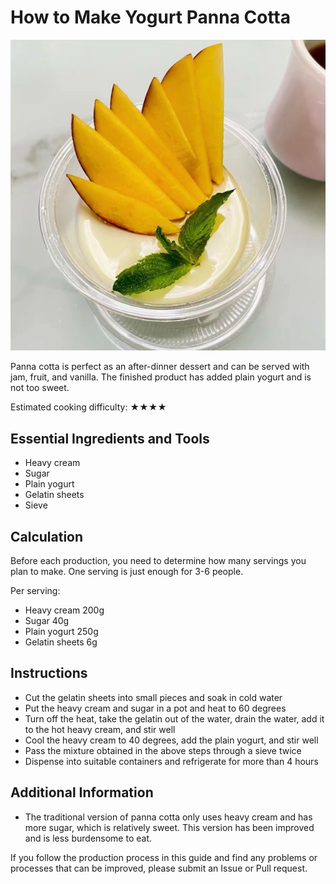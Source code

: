 # How to Make Yogurt Panna Cotta

![Example Dish](酸奶意式奶冻.png)

Panna cotta is perfect as an after-dinner dessert and can be served with jam, fruit, and vanilla. The finished product has added plain yogurt and is not too sweet.

Estimated cooking difficulty: ★★★★

## Essential Ingredients and Tools

- Heavy cream
- Sugar
- Plain yogurt
- Gelatin sheets
- Sieve

## Calculation

Before each production, you need to determine how many servings you plan to make. One serving is just enough for 3-6 people.

Per serving:

- Heavy cream 200g
- Sugar 40g
- Plain yogurt 250g
- Gelatin sheets 6g

## Instructions

- Cut the gelatin sheets into small pieces and soak in cold water
- Put the heavy cream and sugar in a pot and heat to 60 degrees
- Turn off the heat, take the gelatin out of the water, drain the water, add it to the hot heavy cream, and stir well
- Cool the heavy cream to 40 degrees, add the plain yogurt, and stir well
- Pass the mixture obtained in the above steps through a sieve twice
- Dispense into suitable containers and refrigerate for more than 4 hours

## Additional Information

- The traditional version of panna cotta only uses heavy cream and has more sugar, which is relatively sweet. This version has been improved and is less burdensome to eat.

If you follow the production process in this guide and find any problems or processes that can be improved, please submit an Issue or Pull request.
